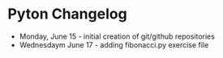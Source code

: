 # Pyton Changelog


- Monday, June 15 - initial creation of git/github repositories
- Wednesdaym June 17 - adding fibonacci.py exercise file

